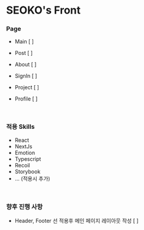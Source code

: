 # SEOKO's Front

### Page

- Main [ ]

- Post [ ]

- About [ ]

- SignIn [ ]

- Project [ ]

- Profile [ ]

<br />

### 적용 Skills

- React
- NextJs
- Emotion
- Typescript
- Recoil
- Storybook
- ... (적용시 추가)

<br />

### 향후 진행 사항

- Header, Footer 선 적용후 메인 페이지 레이아웃 작성 [ ]
